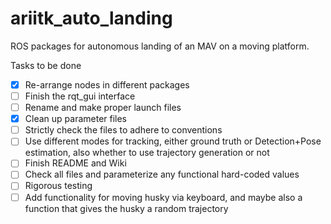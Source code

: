 # ariitk_auto_landing
ROS packages for autonomous landing of an MAV on a moving platform.

Tasks to be done  
- [x] Re-arrange nodes in different packages
- [ ] Finish the rqt_gui interface
- [ ] Rename and make proper launch files
- [x] Clean up parameter files
- [ ] Strictly check the files to adhere to conventions
- [ ] Use different modes for tracking, either ground truth or Detection+Pose estimation, also whether to use trajectory generation or not
- [ ] Finish README and Wiki
- [ ] Check all files and parameterize any functional hard-coded values
- [ ] Rigorous testing
- [ ] Add functionality for moving husky via keyboard, and maybe also a function that gives the husky a random trajectory